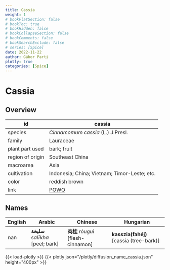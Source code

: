 ```yaml
---
title: Cassia
weight: 1
# bookFlatSection: false
# bookToc: true
# bookHidden: false
# bookCollapseSection: false
# bookComments: false
# bookSearchExclude: false
# series: [Spice]
date: 2022-11-22
author: Gábor Parti
plotly: true
categories: [Spice]
---
```


# Cassia

## Overview

|       id       |                       cassia                      |
|----------------|---------------------------------------------------|
|     species    |         *Cinnamomum cassia* (L.) J.Presl.         |
|     family     |                     Lauraceae                     |
| plant part used|                    bark; fruit                    |
|region of origin|                  Southeast China                  |
|    macroarea   |                        Asia                       |
|   cultivation  |    Indonesia; China; Vietnam; Timor-Leste; etc.   |
|      color     |                   reddish brown                   |
|      link      |[POWO](https://powo.science.kew.org/taxon/463288-1)|

## Names

|English|             Arabic             |             Chinese            |               Hungarian               |
|-------|--------------------------------|--------------------------------|---------------------------------------|
|  nan  |**سليخة** *salīkha* [peel; bark]|**肉桂** *ròuguì* [flesh-cinnamon]|**kasszia(fahéj)** [cassia (tree-bark)]|

{{< load-plotly >}}
{{< plotly json="/plotly/diffusion_name_cassia.json" height="400px" >}}